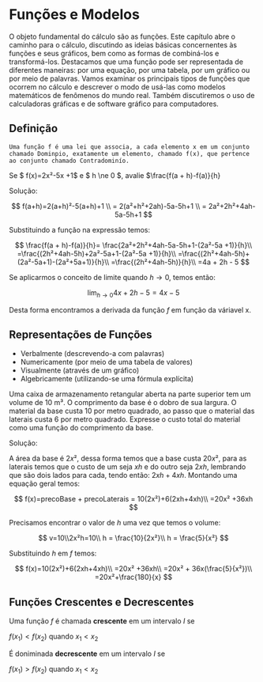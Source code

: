 # Funções e Modelos

O objeto fundamental do cálculo são as funções. Este capítulo abre o caminho para o
cálculo, discutindo as ideias básicas concernentes às funções e seus gráficos, bem como
as formas de combiná-los e transformá-los. Destacamos que uma função pode ser
representada de diferentes maneiras: por uma equação, por uma tabela, por um gráfico
ou por meio de palavras. Vamos examinar os principais tipos de funções que ocorrem no
cálculo e descrever o modo de usá-las como modelos matemáticos de fenômenos do
mundo real. Também discutiremos o uso de calculadoras gráficas e de software gráfico
para computadores.

## Definição

    Uma função f é uma lei que associa, a cada elemento x em um conjunto chamado Dominpio, exatamente um elemento, chamado f(x), que pertence ao conjunto chamado Contradominío.

Se $ f(x)=2x²-5x +1$ e $ h \ne 0 $, avalie $\frac{f(a + h)-f(a)}{h}

Solução:

$$
f(a+h)=2(a+h)²-5(a+h)+1 \\
= 2(a²+h²+2ah)-5a-5h+1 \\
= 2a²+2h²+4ah-5a-5h+1
$$

Substituindo a função na expressão temos:

$$
\frac{f(a + h)-f(a)}{h}= \frac{2a²+2h²+4ah-5a-5h+1-(2a²-5a +1)}{h}\\
=\frac{(2h²+4ah-5h)+2a²-5a+1-(2a²-5a +1)}{h}\\
=\frac{(2h²+4ah-5h)+(2a²-5a+1)-(2a²+5a+1)}{h}\\
=\frac{(2h²+4ah-5h)}{h}\\
=4a + 2h - 5
$$

Se aplicarmos o conceito de limite quando $h \rightarrow 0$, temos então:

$$
\lim_{h \rightarrow 0} 4x+2h-5 = 4x-5
$$

Desta forma encontramos a derivada da função $f$ em função da váriavel x.

## Representações de Funções

-   Verbalmente (descrevendo-a com palavras)
-   Numericamente (por meio de uma tabela de valores)
-   Visualmente (através de um gráfico)
-   Algebricamente (utilizando-se uma fórmula explícita)

Uma caixa de armazenamento retangular aberta na parte superior tem um volume de 10 m³. O comprimento da base é o dobro de sua largura. O material da base custa 10 por metro quadrado, ao passo que o material das laterais custa 6 por metro quadrado. Expresse o custo total do material como uma função do comprimento da base.

Solução:

A área da base é $2x²$, dessa forma temos que a base custa $20x²$, para as laterais temos que o custo de um seja $xh$ e do outro seja $2xh$, lembrando que são dois lados para cada, tendo então: $2xh + 4xh$. Montando uma equação geral temos:

$$
f(x)=precoBase + precoLaterais = 10(2x²)+6(2xh+4xh)\\
=20x² +36xh
$$

Precisamos encontrar o valor de $h$ uma vez que temos o volume:

$$
v=10\\2x²h=10\\
h = \frac{10}{2x²}\\
h = \frac{5}{x²}
$$

Substituindo $h$ em $f$ temos:

$$
f(x)=10(2x²)+6(2xh+4xh)\\
=20x² +36xh\\
=20x² + 36x(\frac{5}{x²})\\
=20x²+\frac{180}{x}
$$

## Funções Crescentes e Decrescentes

Uma função $f$ é chamada **crescente** em um intervalo $I$ se

$f(x_1)<f(x_2)$ quando $x_1 <x_2$

É doniminada **decrescente** em um intervalo $I$ se

$f(x_1)>f(x_2)$ quando $x_1 <x_2$
